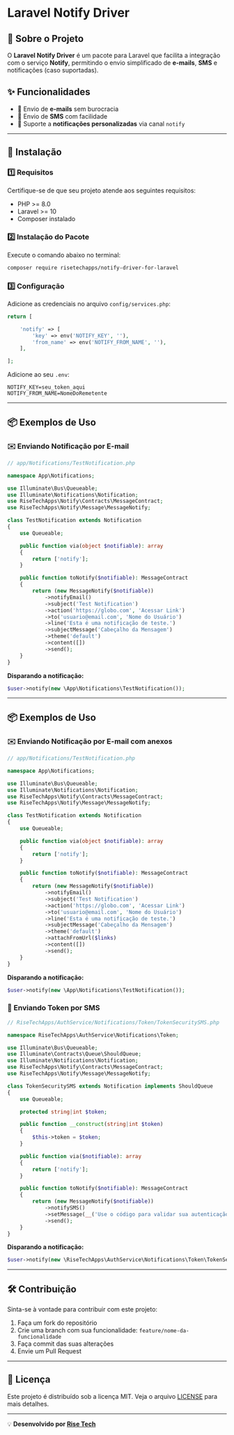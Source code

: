 
# Laravel Notify Driver

## 📌 Sobre o Projeto
O **Laravel Notify Driver** é um pacote para Laravel que facilita a integração com o serviço **Notify**, permitindo o envio simplificado de **e-mails**, **SMS** e notificações (caso suportadas).

## ✨ Funcionalidades
- 📧 Envio de **e-mails** sem burocracia
- 📱 Envio de **SMS** com facilidade
- 🔔 Suporte a **notificações personalizadas** via canal `notify`

---

## 🚀 Instalação

### 1️⃣ Requisitos

Certifique-se de que seu projeto atende aos seguintes requisitos:
- PHP >= 8.0  
- Laravel >= 10  
- Composer instalado

### 2️⃣ Instalação do Pacote

Execute o comando abaixo no terminal:

```bash
composer require risetechapps/notify-driver-for-laravel
```

### 3️⃣ Configuração

Adicione as credenciais no arquivo `config/services.php`:

```php
return [

    'notify' => [
        'key' => env('NOTIFY_KEY', ''),
        'from_name' => env('NOTIFY_FROM_NAME', ''),
    ],

];
```

Adicione ao seu `.env`:

```
NOTIFY_KEY=seu_token_aqui
NOTIFY_FROM_NAME=NomeDoRemetente
```

---

## 📦 Exemplos de Uso

### ✉️ Enviando Notificação por E-mail

```php
// app/Notifications/TestNotification.php

namespace App\Notifications;

use Illuminate\Bus\Queueable;
use Illuminate\Notifications\Notification;
use RiseTechApps\Notify\Contracts\MessageContract;
use RiseTechApps\Notify\Message\MessageNotify;

class TestNotification extends Notification
{
    use Queueable;

    public function via(object $notifiable): array
    {
        return ['notify'];
    }

    public function toNotify($notifiable): MessageContract
    {
        return (new MessageNotify($notifiable))
            ->notifyEmail()
            ->subject('Test Notification')
            ->action('https://globo.com', 'Acessar Link')
            ->to('usuario@email.com', 'Nome do Usuário')
            ->line('Esta é uma notificação de teste.')
            ->subjectMessage('Cabeçalho da Mensagem')
            ->theme('default')
            ->content([])
            ->send();
    }
}
```

**Disparando a notificação:**

```php
$user->notify(new \App\Notifications\TestNotification());
```

---

## 📦 Exemplos de Uso

### ✉️ Enviando Notificação por E-mail com anexos

```php
// app/Notifications/TestNotification.php

namespace App\Notifications;

use Illuminate\Bus\Queueable;
use Illuminate\Notifications\Notification;
use RiseTechApps\Notify\Contracts\MessageContract;
use RiseTechApps\Notify\Message\MessageNotify;

class TestNotification extends Notification
{
    use Queueable;

    public function via(object $notifiable): array
    {
        return ['notify'];
    }

    public function toNotify($notifiable): MessageContract
    {
        return (new MessageNotify($notifiable))
            ->notifyEmail()
            ->subject('Test Notification')
            ->action('https://globo.com', 'Acessar Link')
            ->to('usuario@email.com', 'Nome do Usuário')
            ->line('Esta é uma notificação de teste.')
            ->subjectMessage('Cabeçalho da Mensagem')
            ->theme('default')
            ->attachFromUrl($links)
            ->content([])
            ->send();
    }
}
```

**Disparando a notificação:**

```php
$user->notify(new \App\Notifications\TestNotification());
```

### 📲 Enviando Token por SMS

```php
// RiseTechApps/AuthService/Notifications/Token/TokenSecuritySMS.php

namespace RiseTechApps\AuthService\Notifications\Token;

use Illuminate\Bus\Queueable;
use Illuminate\Contracts\Queue\ShouldQueue;
use Illuminate\Notifications\Notification;
use RiseTechApps\Notify\Contracts\MessageContract;
use RiseTechApps\Notify\Message\MessageNotify;

class TokenSecuritySMS extends Notification implements ShouldQueue
{
    use Queueable;

    protected string|int $token;

    public function __construct(string|int $token)
    {
        $this->token = $token;
    }

    public function via($notifiable): array
    {
        return ['notify'];
    }

    public function toNotify($notifiable): MessageContract
    {
        return (new MessageNotify($notifiable))
            ->notifySMS()
            ->setMessage(__('Use o código para validar sua autenticação: ' . $this->token))
            ->send();
    }
}
```

**Disparando a notificação:**

```php
$user->notify(new \RiseTechApps\AuthService\Notifications\Token\TokenSecuritySMS(123456));
```

---

## 🛠 Contribuição

Sinta-se à vontade para contribuir com este projeto:

1. Faça um fork do repositório  
2. Crie uma branch com sua funcionalidade: `feature/nome-da-funcionalidade`  
3. Faça commit das suas alterações  
4. Envie um Pull Request

---

## 📜 Licença

Este projeto é distribuído sob a licença MIT. Veja o arquivo [LICENSE](LICENSE) para mais detalhes.

---

💡 **Desenvolvido por [Rise Tech](https://risetech.com.br)**
